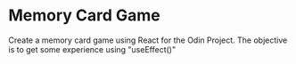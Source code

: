 # Memory Card Game

Create a memory card game using React for the Odin Project. The objective is to get some experience using "useEffect()"
